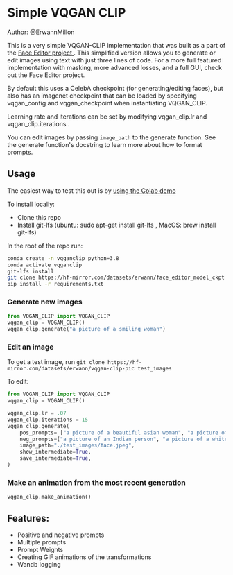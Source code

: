 # Simple VQGAN CLIP

Author: @ErwannMillon 

This is a very simple VQGAN-CLIP implementation that was built as a part of the <a href= "https://github.com/ErwannMillon/face-editor"> Face Editor project </a> . This simplified version allows you to generate or edit images using text with just three lines of code. For a more full featured implementation with masking, more advanced losses, and a full GUI, check out the Face Editor project. 

By default this uses a CelebA checkpoint (for generating/editing faces), but also has an imagenet checkpoint that can be loaded by specifying vqgan_config and vqgan_checkpoint when instantiating VQGAN_CLIP. 

Learning rate and iterations can be set by modifying vqgan_clip.lr and vqgan_clip.iterations . 

You can edit images by passing `image_path` to the generate function. 
See the generate function's docstring to learn more about how to format prompts. 

## Usage
The easiest way to test this out is by <a href="https://colab.research.google.com/drive/1Ez4D1J6-hVkmlXeR5jBPWYyu6CLA9Yor?usp=sharing
">using the Colab demo</a>

To install locally: 
- Clone this repo
- Install git-lfs (ubuntu: sudo apt-get install git-lfs , MacOS: brew install git-lfs) 

In the root of the repo run:

```bash
conda create -n vqganclip python=3.8
conda activate vqganclip
git-lfs install
git clone https://hf-mirror.com/datasets/erwann/face_editor_model_ckpt model_checkpoints
pip install -r requirements.txt
```

### Generate new images
```python
from VQGAN_CLIP import VQGAN_CLIP
vqgan_clip = VQGAN_CLIP()
vqgan_clip.generate("a picture of a smiling woman")
```

### Edit an image
To get a test image, run 
`git clone https://hf-mirror.com/datasets/erwann/vqgan-clip-pic test_images`

To edit:
```python
from VQGAN_CLIP import VQGAN_CLIP
vqgan_clip = VQGAN_CLIP()

vqgan_clip.lr = .07
vqgan_clip.iterations = 15
vqgan_clip.generate(
    pos_prompts= ["a picture of a beautiful asian woman", "a picture of a woman from Japan"],
    neg_prompts=["a picture of an Indian person", "a picture of a white person"],
    image_path="./test_images/face.jpeg",
    show_intermediate=True,
    save_intermediate=True,
)
```

### Make an animation from the most recent generation
`vqgan_clip.make_animation()`

## Features:
- Positive and negative prompts
- Multiple prompts
- Prompt Weights
- Creating GIF animations of the transformations
- Wandb logging



